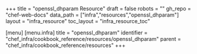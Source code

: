 +++
title = "openssl_dhparam Resource"
draft = false
robots = ""
gh_repo = "chef-web-docs"
data_path = ["infra","resources","openssl_dhparam"]
layout = "infra_resource"
toc_layout = "infra_resource_toc"

[menu]
  [menu.infra]
    title = "openssl_dhparam"
    identifier = "chef_infra/cookbook_reference/resources/openssl_dhparam"
    parent = "chef_infra/cookbook_reference/resources"
+++

<!-- The contents of this page are automatically generated from the openssl_dhparam.yaml file in the data directory. -->
<!-- To suggest a change, edit the https://github.com/chef/chef/blob/master/lib/chef/resource/openssl_dhparam.rb file
      and submit a pull request to the https://github.com/chef/chef repository. -->
